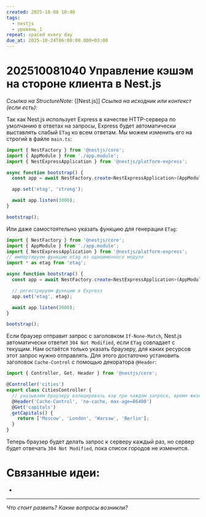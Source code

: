 ```yaml
---
created: 2025-10-08 10:40
tags:
  - nestjs
  - уровень_1
repeat: spaced every day
due_at: 2025-10-24T06:00:00.000+03:00
---
```

# 202510081040 Управление кэшэм на стороне клиента в Nest.js

*Ссылка на StructureNote:* [[Nest.js]]
*Ссылка на исходник или контекст (если есть):*

Так как Nest.js использует Express в качестве HTTP-сервера по умолчанию в ответах на запросы, Express будет автоматически выставлять слабый `ETag` ко всем ответам. Мы можем изменить его на строгий в файле `main.ts`:

```ts
import { NestFactory } from '@nestjs/core';
import { AppModule } from './app.module';
import { NestExpressApplication } from '@nestjs/platform-express';

async function bootstrap() {
  const app = await NestFactory.create<NestExpressApplication>(AppModule);

  app.set('etag', 'strong');

  await app.listen(3000);
}

bootstrap();
```

Или даже самостоятельно указать функцию для генерации `ETag`:

```ts
import { NestFactory } from '@nestjs/core';
import { AppModule } from './app.module';
import { NestExpressApplication } from '@nestjs/platform-express';
// импортируем функцию etag из одноименного модуля
import * as etag from 'etag';

async function bootstrap() {
  const app = await NestFactory.create<NestExpressApplication>(AppModule);

  // регистрируем функцию в Express
  app.set('etag', etag);

  await app.listen(3000);
}

bootstrap();
```

Если браузер отправит запрос с заголовком `If-None-Match`, Nest.js автоматически ответит `304 Not Modified`, если `ETag` совпадает с текущим. Нам остаётся только указать браузеру, для каких ресурсов этот запрос нужно отправлять. Для этого достаточно установить заголовок `Cache-Control` с помощью декоратора `@Header`:

```ts
import { Controller, Get, Header } from '@nestjs/core';

@Controller('cities')
export class CitiesController {
  // указываем браузеру валидировать кэш при каждом запросе, время жизни — 1 день
  @Header('Cache-Control', 'no-cache, max-age=86400')
  @Get('capitals')
  getCapitals() {
    return ['Moscow', 'London', 'Warsaw', 'Berlin'];
  }
}
```

Теперь браузер будет делать запрос к серверу каждый раз, но сервер будет отвечать `304 Not Modified`, пока список городов не изменится.

# Связанные идеи:

* 

---

*Что стоит развить? Какие вопросы возникли?*
